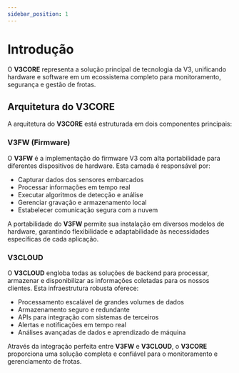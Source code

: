 ```yaml
---
sidebar_position: 1
---
```


# Introdução

O **V3CORE** representa a solução principal de tecnologia da V3, unificando hardware e software em um ecossistema completo para monitoramento, segurança e gestão de frotas.

## Arquitetura do **V3CORE**

A arquitetura do **V3CORE** está estruturada em dois componentes principais:

### V3FW (Firmware)

O **V3FW** é a implementação do firmware V3 com alta portabilidade para diferentes dispositivos de hardware. Esta camada é responsável por:

- Capturar dados dos sensores embarcados
- Processar informações em tempo real
- Executar algoritmos de detecção e análise
- Gerenciar gravação e armazenamento local
- Estabelecer comunicação segura com a nuvem

A portabilidade do **V3FW** permite sua instalação em diversos modelos de hardware, garantindo flexibilidade e adaptabilidade às necessidades específicas de cada aplicação.

### V3CLOUD

O **V3CLOUD** engloba todas as soluções de backend para processar, armazenar e disponibilizar as informações coletadas para os nossos clientes. Esta infraestrutura robusta oferece:

- Processamento escalável de grandes volumes de dados
- Armazenamento seguro e redundante
- APIs para integração com sistemas de terceiros
- Alertas e notificações em tempo real
- Análises avançadas de dados e aprendizado de máquina

Através da integração perfeita entre **V3FW** e **V3CLOUD**, o **V3CORE** proporciona uma solução completa e confiável para o monitoramento e gerenciamento de frotas.